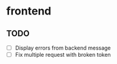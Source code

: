 # frontend

## TODO
- [ ] Display errors from backend message
- [ ] Fix multiple request with broken token
